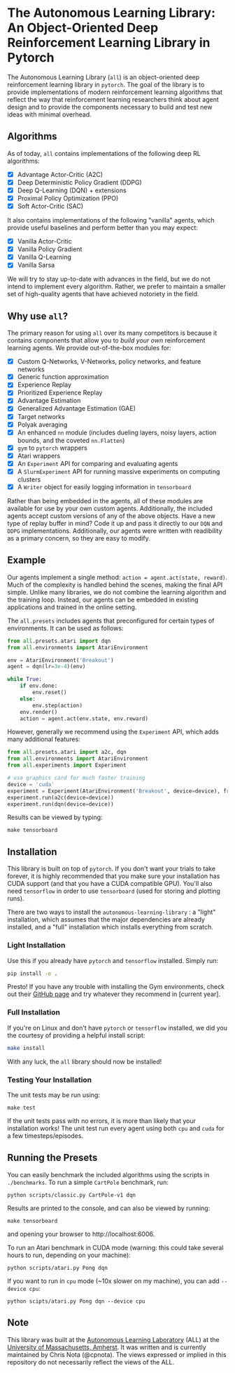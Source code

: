 # The Autonomous Learning Library: An Object-Oriented Deep Reinforcement Learning Library in Pytorch

The Autonomous Learning Library (`all`) is an object-oriented deep reinforcement learning library in `pytorch`. The goal of the library is to provide implementations of modern reinforcement learning algorithms that reflect the way that reinforcement learning researchers think about agent design and to provide the components necessary to build and test new ideas with minimal overhead.

## Algorithms

As of today, `all` contains implementations of the following deep RL algorithms:

- [x] Advantage Actor-Critic (A2C)
- [x] Deep Deterministic Policy Gradient (DDPG)
- [x] Deep Q-Learning (DQN) + extensions
- [x] Proximal Policy Optimization (PPO)
- [x] Soft Actor-Critic (SAC)

It also contains implementations of the following "vanilla" agents, which provide useful baselines and perform better than you may expect:

- [x] Vanilla Actor-Critic
- [x] Vanilla Policy Gradient
- [x] Vanilla Q-Learning
- [x] Vanilla Sarsa

We will try to stay up-to-date with advances in the field, but we do not intend to implement every algorithm. Rather, we prefer to maintain a smaller set of high-quality agents that have achieved notoriety in the field.

## Why use `all`?

The primary reason for using `all` over its many competitors is because it contains components that allow you to *build your own* reinforcement learning agents.
We provide out-of-the-box modules for:

- [x] Custom Q-Networks, V-Networks, policy networks, and feature networks
- [x] Generic function approximation
- [x] Experience Replay
- [x] Prioritized Experience Replay
- [x] Advantage Estimation
- [x] Generalized Advantage Estimation (GAE)
- [x] Target networks
- [x] Polyak averaging
- [x] An enhanced `nn` module (includes dueling layers, noisy layers, action bounds, and the coveted `nn.Flatten`)
- [x] `gym` to `pytorch` wrappers
- [x] Atari wrappers
- [x] An `Experiment` API for comparing and evaluating agents
- [x] A `SlurmExperiment` API for running massive experiments on computing clusters
- [x] A `Writer` object for easily logging information in `tensorboard`

Rather than being embedded in the agents, all of these modules are available for use by your own custom agents.
Additionally, the included agents accept custom versions of any of the above objects.
Have a new type of replay buffer in mind?
Code it up and pass it directly to our `DQN` and `DDPG` implementations.
Additionally, our agents were written with readibility as a primary concern, so they are easy to modify.

## Example

Our agents implement a single method: `action = agent.act(state, reward)`.
Much of the complexity is handled behind the scenes, making the final API simple.
Unlike many libraries, we do not combine the learning algorithm and the training loop.
Instead, our agents can be embedded in existing applications and trained in the online setting.

The `all.presets` includes agents that preconfigured for certain types of environments.
It can be used as follows:

```python
from all.presets.atari import dqn
from all.environments import AtariEnvironment

env = AtariEnvironment('Breakout')
agent = dqn(lr=3e-4)(env)

while True:
    if env.done:
        env.reset()
    else:
        env.step(action)
    env.render()
    action = agent.act(env.state, env.reward)
```

However, generally we recommend using the `Experiment` API, which adds many additional features:

```python
from all.presets.atari import a2c, dqn
from all.environments import AtariEnvironment
from all.experiments import Experiment

# use graphics card for much faster training
device = 'cuda'
experiment = Experiment(AtariEnvironment('Breakout', device=device), frames=10e6)
experiment.run(a2c(device=device))
experiment.run(dqn(device=device))
```

Results can be viewed by typing:

```
make tensorboard
```

## Installation

This library is built on top of `pytorch`.
If you don't want your trials to take forever, it is highly recommended that you make sure your installation has CUDA support (and that you have a CUDA compatible GPU).
You'll also need `tensorflow` in order to use `tensorboard` (used for storing and plotting runs).

There are two ways to install the `autonomous-learning-library` : a "light" installation, which assumes that the major dependencies are already installed, and a "full" installation which installs everything from scratch.

### Light Installation

Use this if you already have `pytorch` and `tensorflow` installed.
Simply run:

```bash
pip install -e .
```

Presto! If you have any trouble with installing the Gym environments, check out their [GitHub page](https://github.com/openai/gym) and try whatever they recommend in [current year].

### Full Installation

If you're on Linux and don't have `pytorch` or `tensorflow` installed, we did you the courtesy of providing a helpful install script:

```bash
make install
```

With any luck, the `all` library should now be installed!

### Testing Your Installation

The unit tests may be run using:

```
make test
```

If the unit tests pass with no errors, it is more than likely that your installation works! The unit test run every agent using both `cpu` and `cuda` for a few timesteps/episodes.

## Running the Presets

You can easily benchmark the included algorithms using the scripts in `./benchmarks`.
To run a simple `CartPole` benchmark, run:

```
python scripts/classic.py CartPole-v1 dqn
```

Results are printed to the console, and can also be viewed by running:

```
make tensorboard
```

and opening your browser to http://localhost:6006.

To run an Atari benchmark in CUDA mode (warning: this could take several hours to run, depending on your machine):

```
python scripts/atari.py Pong dqn
```

If you want to run in `cpu` mode (~10x slower on my machine), you can add ```--device cpu```:

```
python scipts/atari.py Pong dqn --device cpu
```

## Note

This library was built at the [Autonomous Learning Laboratory](http://all.cs.umass.edu) (ALL) at the [University of Massachusetts, Amherst](https://www.umass.edu).
It was written and is currently maintained by Chris Nota (@cpnota).
The views expressed or implied in this repository do not necessarily reflect the views of the ALL.
